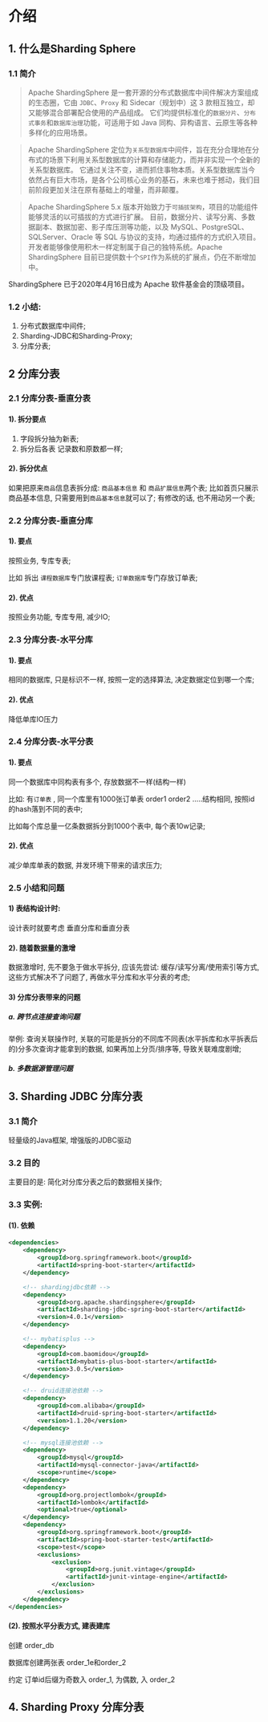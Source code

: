 # 介绍

## 1. 什么是Sharding Sphere

### 1.1 简介

> Apache ShardingSphere 是一套开源的分布式数据库中间件解决方案组成的生态圈，它由 `JDBC`、`Proxy` 和 Sidecar（规划中）这 3 款相互独立，却又能够混合部署配合使用的产品组成。 它们均提供标准化的`数据分片`、`分布式事务`和`数据库治理`功能，可适用于如 Java 同构、异构语言、云原生等各种多样化的应用场景。

> Apache ShardingSphere 定位为`关系型数据库`中间件，旨在充分合理地在分布式的场景下利用关系型数据库的计算和存储能力，而并非实现一个全新的关系型数据库。 它通过关注不变，进而抓住事物本质。关系型数据库当今依然占有巨大市场，是各个公司核心业务的基石，未来也难于撼动，我们目前阶段更加关注在原有基础上的增量，而非颠覆。

> Apache ShardingSphere 5.x 版本开始致力于`可插拔架构`，项目的功能组件能够灵活的以可插拔的方式进行扩展。 目前，数据分片、读写分离、多数据副本、数据加密、影子库压测等功能，以及 MySQL、PostgreSQL、SQLServer、Oracle 等 SQL 与协议的支持，均通过插件的方式织入项目。 开发者能够像使用积木一样定制属于自己的独特系统。Apache ShardingSphere 目前已提供数十个` SPI `作为系统的扩展点，仍在不断增加中。

ShardingSphere 已于2020年4月16日成为 Apache 软件基金会的顶级项目。

### 1.2 小结:

1. 分布式数据库中间件;
2. Sharding-JDBC和Sharding-Proxy;
3. 分库分表;

## 2 分库分表

### 2.1 分库分表-垂直分表

#### 1). 拆分要点

1. 字段拆分抽为新表; 
2. 拆分后各表 记录数和原数都一样;

#### 2). 拆分优点

 如果把原来`商品`信息表拆分成: `商品基本信息` 和 `商品扩展信息`两个表; 比如首页只展示商品基本信息,  只需要用到`商品基本信息`就可以了; 有修改的话, 也不用动另一个表;



### 2.2 分库分表-垂直分库

#### 1). 要点

按照业务,  专库专表; 

比如 拆出 `课程数据库`专门放课程表; `订单数据库`专门存放订单表;

#### 2). 优点

按照业务功能, 专库专用, 减少IO;

### 2.3 分库分表-水平分库

#### 1). 要点

相同的数据库, 只是标识不一样, 按照一定的选择算法, 决定数据定位到哪一个库;

#### 2). 优点

降低单库IO压力

### 2.4 分库分表-水平分表

#### 1). 要点

同一个数据库中同构表有多个,  存放数据不一样(结构一样)

比如: 有`订单表` , 同一个库里有1000张订单表 order1 order2 .....结构相同, 按照id的hash落到不同的表中; 

 比如每个库总量一亿条数据拆分到1000个表中, 每个表10w记录;

#### 2). 优点

减少单库单表的数据, 并发环境下带来的请求压力;

### 2.5 小结和问题

#### 1) 表结构设计时:

设计表时就要考虑 垂直分库和垂直分表

#### 2). 随着数据量的激增

数据激增时, 先不要急于做水平拆分, 应该先尝试: 缓存/读写分离/使用索引等方式, 这些方式解决不了问题了, 再做水平分库和水平分表的考虑;

#### 3) 分库分表带来的问题

##### a. 跨节点连接查询问题

举例: 查询关联操作时, 关联的可能是拆分的不同库不同表(水平拆库和水平拆表后的)分多次查询才能拿到的数据, 如果再加上分页/排序等, 导致关联难度剧增;

##### b. 多数据源管理问题

## 3. Sharding JDBC 分库分表

### 3.1 简介

轻量级的Java框架, 增强版的JDBC驱动

### 3.2 目的

主要目的是: 简化对分库分表之后的数据相关操作;

### 3.3 实例:

#### (1). 依赖

```xml
<dependencies>
    <dependency>
        <groupId>org.springframework.boot</groupId>
        <artifactId>spring-boot-starter</artifactId>
    </dependency>

    <!-- shardingjdbc依赖 -->
    <dependency>
        <groupId>org.apache.shardingsphere</groupId>
        <artifactId>sharding-jdbc-spring-boot-starter</artifactId>
        <version>4.0.1</version>
    </dependency>

    <!-- mybatisplus -->
    <dependency>
        <groupId>com.baomidou</groupId>
        <artifactId>mybatis-plus-boot-starter</artifactId>
        <version>3.0.5</version>
    </dependency>

    <!-- druid连接池依赖 -->
    <dependency>
        <groupId>com.alibaba</groupId>
        <artifactId>druid-spring-boot-starter</artifactId>
        <version>1.1.20</version>
    </dependency>

    <!-- mysql连接池依赖 -->
    <dependency>
        <groupId>mysql</groupId>
        <artifactId>mysql-connector-java</artifactId>
        <scope>runtime</scope>
    </dependency>
    <dependency>
        <groupId>org.projectlombok</groupId>
        <artifactId>lombok</artifactId>
        <optional>true</optional>
    </dependency>
    <dependency>
        <groupId>org.springframework.boot</groupId>
        <artifactId>spring-boot-starter-test</artifactId>
        <scope>test</scope>
        <exclusions>
            <exclusion>
                <groupId>org.junit.vintage</groupId>
                <artifactId>junit-vintage-engine</artifactId>
            </exclusion>
        </exclusions>
    </dependency>
</dependencies>
```

#### (2). 按照水平分表方式, 建表建库

创建 order_db

数据库创建两张表 order_1e和order_2

约定 订单id后缀为奇数入 order_1, 为偶数, 入 order_2



## 4. Sharding Proxy 分库分表
